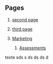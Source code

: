 ## Pages

1. [second page](/second-page.html)
2. [third page](/third-page.html)


3. [Marketing](/marketing/smarti-overview.html)
    1. [Assessments](/assessment/assessment-home.html)


texte
sds
s
ds
ds
ds
d